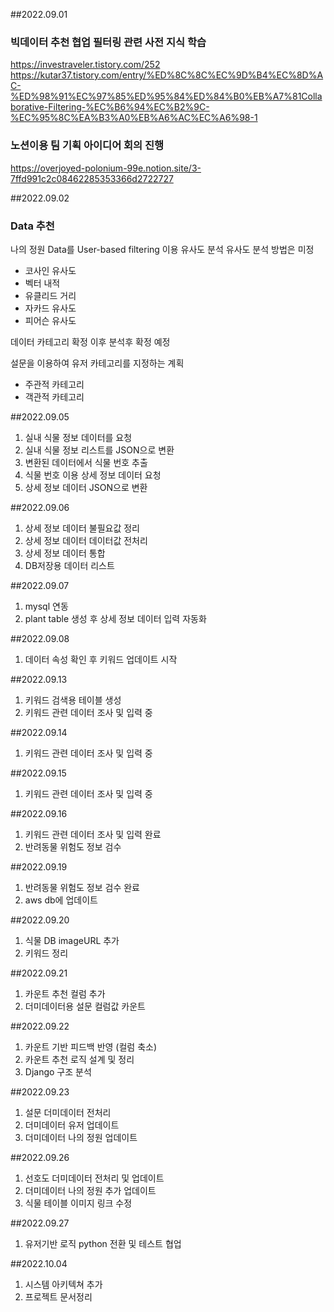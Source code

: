 ##2022.09.01

### 빅데이터 추천 협업 필터링 관련 사전 지식 학습

https://investraveler.tistory.com/252
https://kutar37.tistory.com/entry/%ED%8C%8C%EC%9D%B4%EC%8D%AC-%ED%98%91%EC%97%85%ED%95%84%ED%84%B0%EB%A7%81Collaborative-Filtering-%EC%B6%94%EC%B2%9C-%EC%95%8C%EA%B3%A0%EB%A6%AC%EC%A6%98-1

### 노션이용 팀 기획 아이디어 회의 진행

https://overjoyed-polonium-99e.notion.site/3-7ffd991c2c08462285353366d2722727

##2022.09.02

### Data 추천

나의 정원 Data를 User-based filtering 이용 유사도 분석
유사도 분석 방법은 미정

- 코사인 유사도
- 벡터 내적
- 유클리드 거리
- 자카드 유사도
- 피어슨 유사도

데이터 카테고리 확정 이후 분석후 확정 예정

설문을 이용하여 유저 카테고리를 지정하는 계획

- 주관적 카테고리
- 객관적 카테고리

##2022.09.05

1.  실내 식물 정보 데이터를 요청
2.  실내 식물 정보 리스트를 JSON으로 변환
3.  변환된 데이터에서 식물 번호 추출
4.  식물 번호 이용 상세 정보 데이터 요청
5.  상세 정보 데이터 JSON으로 변환

##2022.09.06

1. 상세 정보 데이터 불필요값 정리
2. 상세 정보 데이터 데이터값 전처리
3. 상세 정보 데이터 통합
4. DB저장용 데이터 리스트

##2022.09.07

1. mysql 연동
2. plant table 생성 후 상세 정보 데이터 입력 자동화

##2022.09.08

1. 데이터 속성 확인 후 키워드 업데이트 시작

##2022.09.13

1. 키워드 검색용 테이블 생성
2. 키워드 관련 데이터 조사 및 입력 중

##2022.09.14

1. 키워드 관련 데이터 조사 및 입력 중

##2022.09.15

1. 키워드 관련 데이터 조사 및 입력 중

##2022.09.16

1. 키워드 관련 데이터 조사 및 입력 완료
2. 반려동물 위험도 정보 검수

##2022.09.19

1. 반려동물 위험도 정보 검수 완료
2. aws db에 업데이트

##2022.09.20

1. 식물 DB imageURL 추가
2. 키워드 정리

##2022.09.21

1. 카운트 추천 컬럼 추가
2. 더미데이터용 설문 컬럼값 카운트

##2022.09.22

1. 카운트 기반 피드백 반영 (컬럼 축소)
2. 카운트 추천 로직 설계 및 정리
3. Django 구조 분석

##2022.09.23

1. 설문 더미데이터 전처리
2. 더미데이터 유저 업데이트
3. 더미데이터 나의 정원 업데이트

##2022.09.26

1. 선호도 더미데이터 전처리 및 업데이트
2. 더미데이터 나의 정원 추가 업데이트
3. 식물 테이블 이미지 링크 수정

##2022.09.27

1. 유저기반 로직 python 전환 및 테스트 협업

##2022.10.04

1. 시스템 아키텍쳐 추가
2. 프로젝트 문서정리
